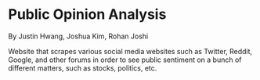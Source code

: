 # Public Opinion Analysis
By Justin Hwang, Joshua Kim, Rohan Joshi

Website that scrapes various social media websites such as Twitter, Reddit, Google, and other forums in order to see public sentiment on a bunch of different matters, such as stocks, politics, etc.
